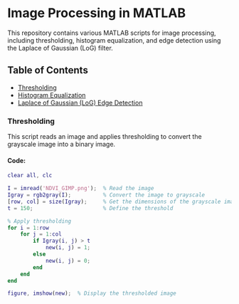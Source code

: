 # Image Processing in MATLAB

This repository contains various MATLAB scripts for image processing, including thresholding, histogram equalization, and edge detection using the Laplace of Gaussian (LoG) filter.

## Table of Contents
- [Thresholding](#thresholding)
- [Histogram Equalization](#histogram-equalization)
- [Laplace of Gaussian (LoG) Edge Detection](#laplace-of-gaussian-log-edge-detection)

### Thresholding

This script reads an image and applies thresholding to convert the grayscale image into a binary image.

#### Code:

```matlab
clear all, clc

I = imread('NDVI_GIMP.png');  % Read the image
Igray = rgb2gray(I);          % Convert the image to grayscale
[row, col] = size(Igray);     % Get the dimensions of the grayscale image
t = 150;                      % Define the threshold

% Apply thresholding
for i = 1:row
    for j = 1:col
        if Igray(i, j) > t
            new(i, j) = 1;
        else
            new(i, j) = 0;
        end
    end
end

figure, imshow(new);  % Display the thresholded image

